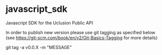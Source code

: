 # javascript_sdk
Javascript SDK for the Uclusion Public API

In order to publish new version please use git tagging as specified below (see https://git-scm.com/book/en/v2/Git-Basics-Tagging for more details)

git tag -a v0.0.X -m "MESSAGE"

